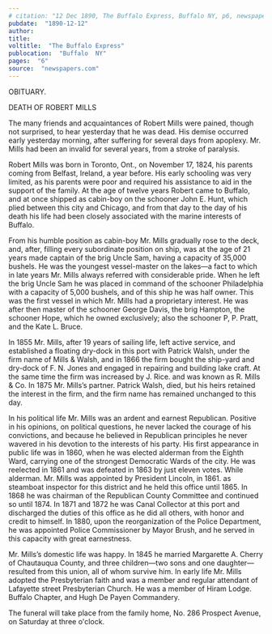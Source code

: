 ```yaml
---
# citation: "12 Dec 1890, The Buffalo Express, Buffalo NY, p6, newspapers.com."
pubdate:  "1890-12-12"
author: 
title: 
voltitle:  "The Buffalo Express"
publocation:  "Buffalo  NY"
pages:  "6"
source:  "newspapers.com"
---
```

OBITUARY.  

DEATH OF ROBERT MILLS 

The many friends and acquaintances of Robert Mills were pained, though not surprised, to hear yesterday that he was dead. His demise occurred early yesterday morning, after suffering for several days from apoplexy. Mr. Mills had been an invalid for several years, from a stroke of paralysis.

Robert Mills was born in Toronto, Ont., on November 17, 1824, his parents coming from Belfast, Ireland, a year before. His early schooling was very limited, as his parents were poor and required his assistance to aid in the support of the family. At the age of twelve years Robert came to Buffalo, and at once shipped as cabin-boy on the schooner John E. Hunt, which plied between this city and Chicago, and from that day to the day of his death his life had been closely associated with the marine interests of Buffalo.

From his humble position as cabin-boy Mr. Mills gradually rose to the deck, and, after, filling every subordinate position on ship, was at the age of 21 years made captain of the brig Uncle Sam, having a capacity of 35,000 bushels. He was the youngest vessel-master on the lakes—a fact to which in late years Mr. Mills always referred with considerable pride. When he left the brig Uncle Sam he was placed in command of the schooner Philadelphia with a capacity of 5,000 bushels, and of this ship he was half owner. This was the first vessel in which Mr. Mills had a proprietary interest. He was after then master of the schooner George Davis, the brig Hampton, the schooner Hope, which he owned exclusively; also the schooner P, P. Pratt, and the Kate L. Bruce. 

In 1855 Mr. Mills, after 19 years of sailing life, left active service, and established a floating dry-dock in this port with Patrick Walsh, under the firm name of Mills & Walsh, and in 1866 the firm bought the ship-yard and dry-dock of F. N. Jones and engaged in repairing and building lake craft. At the same time the firm was increased by J. Rice. and was known as R. Mills & Co. In 1875 Mr. Mills’s partner. Patrick Walsh, died, but his heirs retained the interest in the firm, and the firm name has remained unchanged to this day.

In his political life Mr. Mills was an ardent and earnest Republican. Positive in his opinions, on political questions, he never lacked the courage of his convictions, and because he believed in Republican principles he never wavered in his devotion to the interests of his party. His first appearance in public life was in 1860, when he was elected alderman from the Eighth Ward, carrying one of the strongest Democratic Wards of the city. He was reelected in 1861 and was defeated in 1863 by just eleven votes. While alderman. Mr. Mills was appointed by President Lincoln, in 1861. as steamboat inspector for this district and he held this office until 1865. In 1868 he was chairman of the Republican County Committee and continued so until 1874. In 1871 and 1872 he was Canal Collector at this port and discharged the duties of this office as he did all others, with honor and credit to himself. In 1880, upon the reorganization of the Police Department, he was appointed Police Commissioner by Mayor Brush, and he served in this capacity with great earnestness.

Mr. Mills’s domestic life was happy. In 1845 he married Margarette A. Cherry of Chautauqua County, and three children—two sons and one daughter—resulted from this union, all of whom survive him. In early life Mr. Mills adopted the Presbyterian faith and was a member and regular attendant of Lafayette street Presbyterian Church. He was a member of Hiram Lodge. Buffalo Chapter, and Hugh De Payen Commandery.

The funeral will take place from the family home, No. 286 Prospect Avenue, on Saturday at three o'clock.

